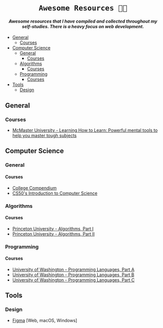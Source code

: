 <h1 align="center">
    <code>Awesome Resources 👨‍💻</code>
</h1>

<h4 align="center"><i>Awesome resources that I have compiled and collected throughout my self-studies. There is a heavy focus on web development.</i></h4>

- [General](#general)
  - [Courses](#courses)
- [Computer Science](#computer-science)
  - [General](#general-1)
    - [Courses](#courses-1)
  - [Algorithms](#algorithms)
    - [Courses](#courses-2)
  - [Programming](#programming)
    - [Courses](#courses-3)
- [Tools](#tools)
  - [Design](#design)

## General

### Courses

- [McMaster University - Learning How to Learn: Powerful mental tools to help you master tough subjects](https://www.coursera.org/learn/learning-how-to-learn)

## Computer Science

### General

#### Courses

- [College Compendium](https://collegecompendium.goldin.io/)
- [CS50's Introduction to Computer Science](https://www.edx.org/course/introduction-computer-science-harvardx-cs50x)

### Algorithms

#### Courses

- [Princeton University - Algorithms, Part I](https://www.coursera.org/learn/algorithms-part1)
- [Princeton University - Algorithms, Part II](https://www.coursera.org/learn/algorithms-part2)

### Programming

#### Courses

- [University of Washington - Programming Languages, Part A](https://www.coursera.org/learn/programming-languages)
- [University of Washington - Programming Languages, Part B](https://www.coursera.org/learn/programming-languages-part-b)
- [University of Washington - Programming Languages, Part C](https://www.coursera.org/learn/programming-languages-part-c)

## Tools

### Design

- [Figma](https://www.figma.com/) [Web, macOS, Windows]
